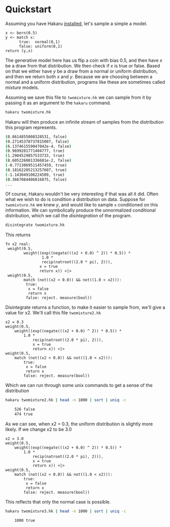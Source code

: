 # Quickstart

Assuming you have Hakaru [installed](/intro/installation), let's
sample a simple a model.

````nohighlight
x <~ bern(0.5)
y <~ match x:
      true:  normal(0,1)
      false: uniform(0,1)
return (y,x)
````

The generative model here has us flip a coin with bias 0.5, and then
have *x* be a draw from that distribution. We then check if *x* is
true or false. Based on that we either have *y* be a draw from
a normal or uniform distribution, and then we return both *x* and *y*.
Because we are choosing between a normal and a uniform distribution,
programs like these are sometimes called *mixture* models.

Assuming we save this file to `twomixture.hk` we can sample from it by
passing it as an argument to the `hakaru` command. 


````bash
hakaru twomixture.hk
````

Hakaru will then produce an infinite stream of samples from the
distribution this program represents.

````bash
(0.8614855008328531, false)
(0.27145378737815007, false)
(6.137461559047042e-4, false)
(0.9699201771404777, true)
(1.2904529857533733, true)
(8.605226081336681e-2, false)
(-0.7713069511457459, true)
(0.18162205213257607, true)
(-1.143049106224509, true)
(0.3667084406816875, false)
...
````

Of course, Hakaru wouldn't be very interesting if that was all it
did. Often what we wish to do is condition a distribution on
data. Suppose for `twomixture.hk` we knew *y*, and would like to
sample `x` conditioned on this information. We can symbolically
produce the unnormalized conditional distribution, which we call the
*disintegration* of the program.

````bash
disintegrate twomixture.hk
````

This returns

````nohighlight
fn x2 real: 
 weight(0.5,
        weight((exp((negate(((x2 + 0.0) ^ 2)) * 0.5)) * 
                1.0 * 
                recip(natroot((2.0 * pi), 2))),
               x = true
               return x)) <|> 
 weight(0.5,
        match (not((x2 < 0.0)) && not((1.0 < x2))): 
         true: 
          x = false
          return x
         false: reject. measure(bool))
````

Disintegrate returns a function, to make it easier to sample
from, we'll give a value for x2. We'll call this file
`twomixture2.hk`

````
x2 = 0.3
weight(0.5,
    weight((exp((negate(((x2 + 0.0) ^ 2)) * 0.5)) * 
        1.0 * 
            recip(natroot((2.0 * pi), 2))),
            x = true
            return x)) <|> 
weight(0.5,
    match (not((x2 < 0.0)) && not((1.0 < x2))): 
        true:
		 x = false
         return x
        false: reject. measure(bool))
````

Which we can run through some unix commands to get a sense of
the distribution

````bash
hakaru twomixture2.hk | head -n 1000 | sort | uniq -c

    526 false
    474 true
````

As we can see, when x2 = 0.3, the uniform distribution is slightly more
likely. If we change x2 to be 3.0

````nohighlight
x2 = 3.0
weight(0.5,
    weight((exp((negate(((x2 + 0.0) ^ 2)) * 0.5)) * 
        1.0 * 
            recip(natroot((2.0 * pi), 2))),
            x = true
            return x)) <|> 
weight(0.5,
    match (not((x2 < 0.0)) && not((1.0 < x2))): 
        true:
		 x = false
         return x
        false: reject. measure(bool))
````

This reflects that only the normal case is possible.

````bash
hakaru twomixture3.hk | head -n 1000 | sort | uniq -c

    1000 true
````
